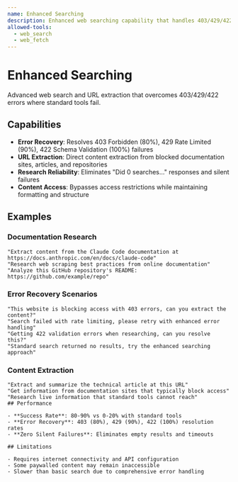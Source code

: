 ```yaml
---
name: Enhanced Searching
description: Enhanced web searching capability that handles 403/429/422 errors and extracts content from blocked URLs. Provides reliable research access when standard tools fail, need to extract specific web content, or encounter rate limiting during documentation analysis.
allowed-tools:
  - web_search
  - web_fetch
---
```


# Enhanced Searching

Advanced web search and URL extraction that overcomes 403/429/422 errors where standard tools fail.

## Capabilities

- **Error Recovery**: Resolves 403 Forbidden (80%), 429 Rate Limited (90%), 422 Schema Validation (100%) failures
- **URL Extraction**: Direct content extraction from blocked documentation sites, articles, and repositories
- **Research Reliability**: Eliminates "Did 0 searches..." responses and silent failures
- **Content Access**: Bypasses access restrictions while maintaining formatting and structure

## Examples

### Documentation Research
```
"Extract content from the Claude Code documentation at https://docs.anthropic.com/en/docs/claude-code"
"Research web scraping best practices from online documentation"
"Analyze this GitHub repository's README: https://github.com/example/repo"
```

### Error Recovery Scenarios
```
"This website is blocking access with 403 errors, can you extract the content?"
"Search failed with rate limiting, please retry with enhanced error handling"
"Getting 422 validation errors when researching, can you resolve this?"
"Standard search returned no results, try the enhanced searching approach"
```

### Content Extraction
```
"Extract and summarize the technical article at this URL"
"Get information from documentation sites that typically block access"
"Research live information that standard tools cannot reach"
## Performance

- **Success Rate**: 80-90% vs 0-20% with standard tools
- **Error Recovery**: 403 (80%), 429 (90%), 422 (100%) resolution rates
- **Zero Silent Failures**: Eliminates empty results and timeouts

## Limitations

- Requires internet connectivity and API configuration
- Some paywalled content may remain inaccessible
- Slower than basic search due to comprehensive error handling